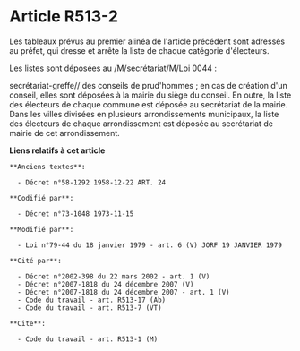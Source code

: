 # Article R513-2

Les tableaux prévus au premier alinéa de l'article précédent sont adressés au préfet, qui dresse et arrête la liste de chaque
catégorie d'électeurs.

Les listes sont déposées au /M/secrétariat/M/Loi 0044 :

secrétariat-greffe// des conseils de prud'hommes ; en cas de création d'un conseil, elles sont déposées à la mairie du siège
du conseil. En outre, la liste des électeurs de chaque commune est déposée au secrétariat de la mairie. Dans les villes
divisées en plusieurs arrondissements municipaux, la liste des électeurs de chaque arrondissement est déposée au secrétariat
de mairie de cet arrondissement.

**Liens relatifs à cet article**

	**Anciens textes**:

	  - Décret n°58-1292 1958-12-22 ART. 24

	**Codifié par**:

	  - Décret n°73-1048 1973-11-15

	**Modifié par**:

	  - Loi n°79-44 du 18 janvier 1979 - art. 6 (V) JORF 19 JANVIER 1979

	**Cité par**:

	  - Décret n°2002-398 du 22 mars 2002 - art. 1 (V)
	  - Décret n°2007-1818 du 24 décembre 2007 (V)
	  - Décret n°2007-1818 du 24 décembre 2007 - art. 1 (V)
	  - Code du travail - art. R513-17 (Ab)
	  - Code du travail - art. R513-7 (VT)

	**Cite**:

	  - Code du travail - art. R513-1 (M)
